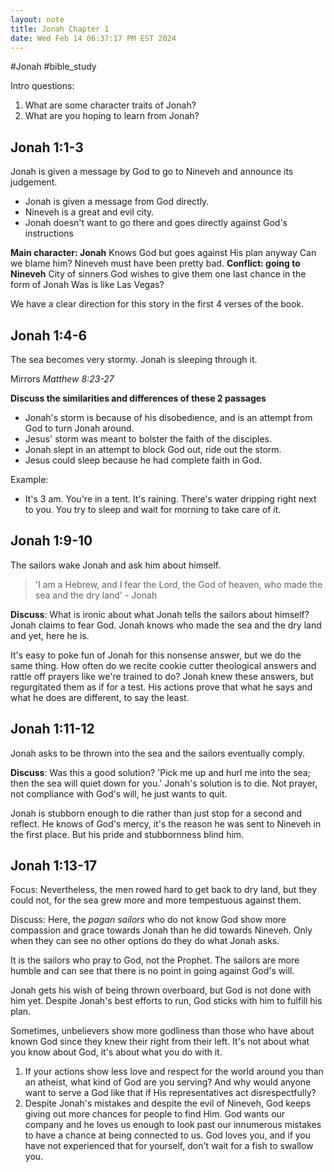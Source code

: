 ```yaml
---
layout: note
title: Jonah Chapter 1
date: Wed Feb 14 06:37:17 PM EST 2024
---
```

#Jonah #bible_study 

Intro questions:
1. What are some character traits of Jonah?
2. What are you hoping to learn from Jonah?

## Jonah 1:1-3
Jonah is given a message by God to go to Nineveh and announce its judgement.

* Jonah is given a message from God directly.
* Nineveh is a great and evil city. 
* Jonah doesn't want to go there and goes directly against God's instructions

**Main character: Jonah**
	Knows God but goes against His plan anyway
	Can we blame him? Nineveh must have been pretty bad.
**Conflict: going to Nineveh**
	City of sinners
	God wishes to give them one last chance in the form of Jonah
	 Was is like Las Vegas?

We have a clear direction for this story in the first 4 verses of the book.

## Jonah 1:4-6
The sea becomes very stormy. Jonah is sleeping through it.

Mirrors *Matthew 8:23-27*

**Discuss the similarities and differences of these 2 passages**
* Jonah's storm is because of his disobedience, and is an attempt from God to turn Jonah around.
* Jesus' storm was meant to bolster the faith of the disciples.
* Jonah slept in an attempt to block God out, ride out the storm.
* Jesus could sleep because he had complete faith in God.

Example:
* It's 3 am. You're in a tent. It's raining. There's water dripping right next to you. You try to sleep and wait for morning to take care of it.

## Jonah 1:9-10
The sailors wake Jonah and ask him about himself.

>'I am a Hebrew, and I fear the Lord, the God of heaven, who made the sea and the dry land'
>\- Jonah

**Discuss**: What is ironic about what Jonah tells the sailors about himself?
Jonah claims to fear God. Jonah knows who made the sea and the dry land and yet, here he is.

It's easy to poke fun of Jonah for this nonsense answer, but we do the same thing.
How often do we recite cookie cutter theological answers and rattle off prayers like we're trained to do?
Jonah knew these answers, but regurgitated them as if for a test. 
His actions prove that what he says and what he does are different, to say the least.


## Jonah 1:11-12
Jonah asks to be thrown into the sea and the sailors eventually comply.

**Discuss**: Was this a good solution?
'Pick me up and hurl me into the sea; then the sea will quiet down for you.'
Jonah's solution is to die.
Not prayer, not compliance with God's will, he just wants to quit.

Jonah is stubborn enough to die rather than just stop for a second and reflect.
He knows of God's mercy, it's the reason he was sent to Nineveh in the first place.
But his pride and stubbornness blind him.

## Jonah 1:13-17
Focus: Nevertheless, the men rowed hard to get back to dry land, but they could not, for the sea grew more and more tempestuous against them.

Discuss: 
Here, the *pagan sailors* who do not know God show more compassion and grace towards Jonah than he did towards Nineveh.
Only when they can see no other options do they do what Jonah asks.

It is the sailors who pray to God, not the Prophet.
The sailors are more humble and can see that there is no point in going against God's will.

Jonah gets his wish of being thrown overboard, but God is not done with him yet.
Despite Jonah's best efforts to run, God sticks with him to fulfill his plan.

Sometimes, unbelievers show more godliness than those who have about known God since they knew their right from their left.
It's not about what you know about God, it's about what you do with it.

1. If your actions show less love and respect for the world around you than an atheist, what kind of God are you serving? And why would anyone want to serve a God like that if His representatives act disrespectfully?
2. Despite Jonah's mistakes and despite the evil of Nineveh, God keeps giving out more chances for people to find Him. God wants our company and he loves us enough to look past our innumerous mistakes to have a chance at being connected to us. God loves you, and if you have not experienced that for yourself, don't wait for a fish to swallow you.



